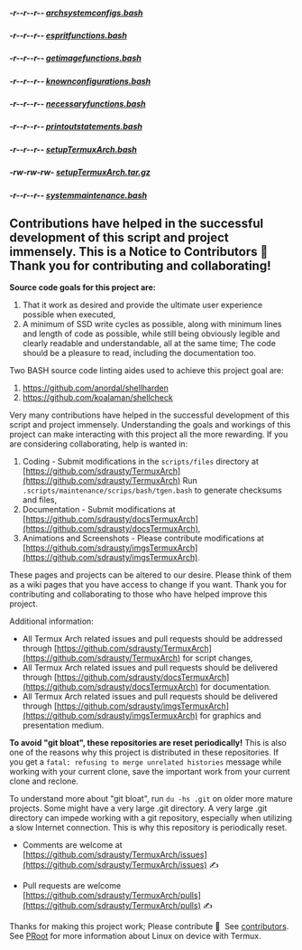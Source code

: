 ##### -r--r--r-- [archsystemconfigs.bash](https://raw.githubusercontent.com/sdrausty/TermuxArch/master/archlinuxconfig.bash)

##### -r--r--r-- [espritfunctions.bash](https://raw.githubusercontent.com/sdrausty/TermuxArch/master/espritfunctions.bash)

##### -r--r--r-- [getimagefunctions.bash](https://raw.githubusercontent.com/sdrausty/TermuxArch/master/getimagefunctions.bash)

##### -r--r--r-- [knownconfigurations.bash](https://raw.githubusercontent.com/sdrausty/TermuxArch/master/knownconfigurations.bash)

##### -r--r--r-- [necessaryfunctions.bash](https://raw.githubusercontent.com/sdrausty/TermuxArch/master/necessaryfunctions.bash)

##### -r--r--r-- [printoutstatements.bash](https://raw.githubusercontent.com/sdrausty/TermuxArch/master/printoutstatements.bash)

##### -r--r--r-- [setupTermuxArch.bash](https://raw.githubusercontent.com/sdrausty/TermuxArch/master/setupTermuxArch.bash)

##### -rw-rw-rw- [setupTermuxArch.tar.gz](https://raw.githubusercontent.com/sdrausty/TermuxArch/master/setupTermuxArch.tar.gz)

##### -r--r--r-- [systemmaintenance.bash](https://raw.githubusercontent.com/sdrausty/TermuxArch/master/maintenanceroutines.bash)

## Contributions have helped in the successful development of this script and project immensely.  This is a Notice to Contributors  📲 __Thank you for contributing and collaborating!__

__Source code goals for this project are:__
1. That it work as desired and provide the ultimate user experience possible when executed,
2. A minimum of SSD write cycles as possible, along with minimum lines and length of code as possible, while still being obviously legible and clearly readable and understandable, all at the same time;  The code should be a pleasure to read, including the documentation too.

Two BASH source code linting aides used to achieve this project goal are:
1.  https://github.com/anordal/shellharden
2.  https://github.com/koalaman/shellcheck

Very many contributions have helped in the successful development of this script and project immensely.  Understanding the goals and workings of this project can make interacting with this project all the more rewarding.  If you are considering collaborating, help is wanted in:
1. Coding - Submit modifications in the `scripts/files` directory at [https://github.com/sdrausty/TermuxArch](https://github.com/sdrausty/TermuxArch) Run `.scripts/maintenance/scrips/bash/tgen.bash` to generate checksums and files,
2. Documentation - Submit modifications at [https://github.com/sdrausty/docsTermuxArch](https://github.com/sdrausty/docsTermuxArch),
3. Animations and Screenshots - Please contribute modifications at [https://github.com/sdrausty/imgsTermuxArch](https://github.com/sdrausty/imgsTermuxArch).

These pages and projects can be altered to our desire. Please think of them as a wiki pages that you have access to change if you want.  Thank you for contributing and collaborating to those who have helped improve this project.

Additional information:
* All Termux Arch related issues and pull requests should be addressed through [https://github.com/sdrausty/TermuxArch](https://github.com/sdrausty/TermuxArch) for script changes,
* All Termux Arch related issues and pull requests should be delivered through [https://github.com/sdrausty/docsTermuxArch](https://github.com/sdrausty/docsTermuxArch) for documentation.
* All Termux Arch related issues and pull requests should be delivered through [https://github.com/sdrausty/imgsTermuxArch](https://github.com/sdrausty/imgsTermuxArch) for graphics and presentation medium.

__To avoid "git bloat", these repositories are reset periodically!__  This is also one of the reasons why this project is distributed in these repositories.  If you get a `fatal: refusing to merge unrelated histories` message while working with your current clone, save the important work from your current clone and reclone.

To understand more about "git bloat", run `du -hs .git` on older more mature projects.  Some might have a very large .git directory.  A very large .git directory can impede working with a git repository, especially when utilizing a slow Internet connection. This is why this repository is periodically reset.

* Comments are welcome at [https://github.com/sdrausty/TermuxArch/issues](https://github.com/sdrausty/TermuxArch/issues) ✍

* Pull requests are welcome [https://github.com/sdrausty/TermuxArch/pulls](https://github.com/sdrausty/TermuxArch/pulls) ✍

Thanks for making this project work; Please contribute 🔆  See [contributors](CONTRIBUTORS.md).  See [PRoot](docs/PRoot) for more information about Linux on device with Termux.

